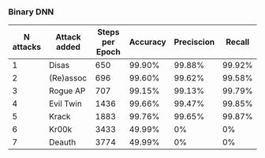 ### Binary DNN

| N attacks        | Attack added       | Steps per Epoch | Accuracy | Preciscion | Recall |
|------------------|--------------------|-----------------|----------|------------|--------|
| 1                | Disas              | 650             | 99.90%   | 99.88%     | 99.92% |
| 2                | (Re)assoc          | 696             | 99.60%   | 99.62%     | 99.58% |
| 3                | Rogue AP           | 707             | 99.15%   | 99.13%     | 99.79% |
| 4                | Evil Twin          | 1436            | 99.66%   | 99.47%     | 99.85% |
| 5                | Krack              | 1883            | 99.76%   | 99.65%     | 99.87% |
| 6                | Kr00k              | 3433            | 49.99%   | 0%         | 0%     |
| 7                | Deauth             | 3774            | 49.99%   | 0%         | 0%     |


